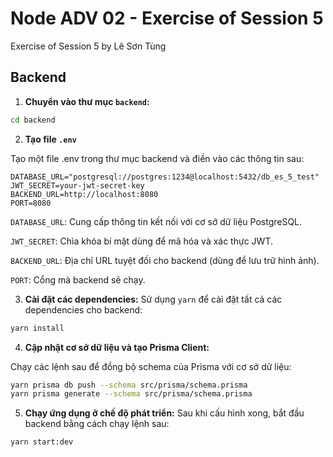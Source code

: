 # Node ADV 02 - Exercise of Session 5 
 Exercise of Session 5 by Lê Sơn Tùng

## Backend

1. **Chuyển vào thư mục `backend`:**

```bash
cd backend
```

2. **Tạo file `.env`**

Tạo một file .env trong thư mục backend và điền vào các thông tin sau:

```env
DATABASE_URL="postgresql://postgres:1234@localhost:5432/db_es_5_test"
JWT_SECRET=your-jwt-secret-key
BACKEND_URL=http://localhost:8080
PORT=8080
```

`DATABASE_URL`: Cung cấp thông tin kết nối với cơ sở dữ liệu PostgreSQL.

`JWT_SECRET`: Chìa khóa bí mật dùng để mã hóa và xác thực JWT.

`BACKEND_URL`: Địa chỉ URL tuyệt đối cho backend (dùng để lưu trữ hình ảnh).

`PORT`: Cổng mà backend sẽ chạy.


3. **Cài đặt các dependencies:**
Sử dụng `yarn` để cài đặt tất cả các dependencies cho backend:
```bash
yarn install
```

4. **Cập nhật cơ sở dữ liệu và tạo Prisma Client:**

Chạy các lệnh sau để đồng bộ schema của Prisma với cơ sở dữ liệu:

```bash
yarn prisma db push --schema src/prisma/schema.prisma
yarn prisma generate --schema src/prisma/schema.prisma
```

5. **Chạy ứng dụng ở chế độ phát triển:**
Sau khi cấu hình xong, bắt đầu backend bằng cách chạy lệnh sau:
```bash
yarn start:dev
```
